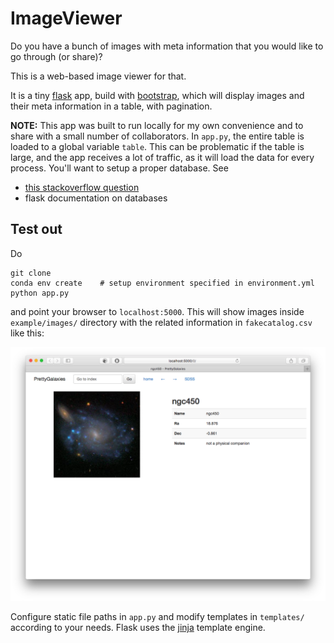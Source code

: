 # ImageViewer

Do you have a bunch of images with meta information that you would like to go through (or share)?

This is a web-based image viewer for that.

It is a tiny [flask](http://flask.pocoo.org/) app, build with [bootstrap](http://getbootstrap.com/),
which will display images and their meta information in a table, with pagination.

**NOTE:** This app was built to run locally for my own convenience and
to share with a small number of collaborators. In `app.py`, the entire table is
loaded to a global variable `table`. This can be problematic if the table is large,
and the app receives a lot of traffic, as it will load the data for every process.
You'll want to setup a proper database. See

- [this stackoverflow question](http://stackoverflow.com/questions/28141454/flask-using-a-global-variable-to-load-data-files-into-memory)
- flask documentation on databases


## Test out

Do
```shell
git clone 
conda env create    # setup environment specified in environment.yml
python app.py
```
and point your browser to `localhost:5000`.
This will show images inside `example/images/` directory with the related information in `fakecatalog.csv`
like this:

![](screenshot.png)

Configure static file paths in `app.py` and modify templates in `templates/`
according to your needs. Flask uses the [jinja](http://jinja.pocoo.org/) template engine.
